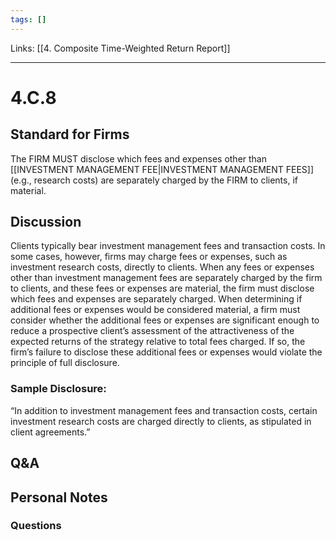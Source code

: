 ```yaml
---
tags: []
---
```

Links: [[4. Composite Time-Weighted Return Report]]
___
# 4.C.8
## Standard for Firms
The FIRM MUST disclose which fees and expenses other than [[INVESTMENT MANAGEMENT FEE|INVESTMENT MANAGEMENT FEES]] (e.g., research costs) are separately charged by the FIRM to clients, if material.
## Discussion
Clients typically bear investment management fees and transaction costs. In some cases, however, firms may charge fees or expenses, such as investment research costs, directly to clients. When any fees or expenses other than investment management fees are separately charged by the firm to clients, and these fees or expenses are material, the firm must disclose which fees and expenses are separately charged. When determining if additional fees or expenses would be considered material, a firm must consider whether the additional fees or expenses are significant enough to reduce a prospective client’s assessment of the attractiveness of the expected returns of the strategy relative to total fees charged. If so, the firm’s failure to disclose these additional fees or expenses would violate the principle of full disclosure.
### Sample Disclosure:
“In addition to investment management fees and transaction costs, certain investment research costs are charged directly to clients, as stipulated in client agreements.”
## Q&A

## Personal Notes

### Questions